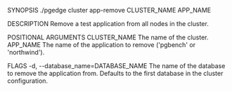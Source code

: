 
SYNOPSIS
    ./pgedge cluster app-remove CLUSTER_NAME APP_NAME <flags>

DESCRIPTION
    Remove a test application from all nodes in the cluster.

POSITIONAL ARGUMENTS
    CLUSTER_NAME
        The name of the cluster.
    APP_NAME
        The name of the application to remove ('pgbench' or 'northwind').

FLAGS
    -d, --database_name=DATABASE_NAME
        The name of the database to remove the application from. Defaults to the first database in the cluster configuration.
    
